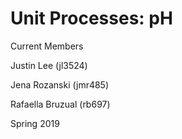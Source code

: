 # Unit Processes: pH 

Current Members

Justin Lee (jl3524)

Jena Rozanski (jmr485)

Rafaella Bruzual (rb697)

Spring 2019
